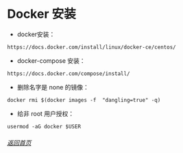 
# Docker 安装


- docker安装：
```
https://docs.docker.com/install/linux/docker-ce/centos/
```
- docker-compose 安装：
```
https://docs.docker.com/compose/install/
```

- 删除名字是 none 的镜像：
```
docker rmi $(docker images -f  "dangling=true" -q)
```

- 给非 root 用户授权：
```
usermod -aG docker $USER
```


###### [返回首页](/) 
